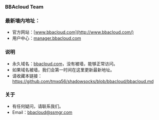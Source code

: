 ### BBAcloud Team
### 最新墙内地址：
- 官方网站：[www.bbacloud.com](http://www.bbacloud.com/)
- 用户中心：[manager.bbacloud.com](http://manager.bbacloud.com/)
### 说明
- 永久域名：[bbacloud.com](http://bbacloud.com/)，没有被墙，能够正常访问。
- 如果域名被墙，我们会第一时间在这里更新最新地址。
- 请收藏本链接：<https://github.com/tmxq56/shadowsocks/blob/bbacloud/bbacloud.md>
### 关于
- 有任何疑问，请联系我们。
- Email：bbacloud@ssmgr.com
